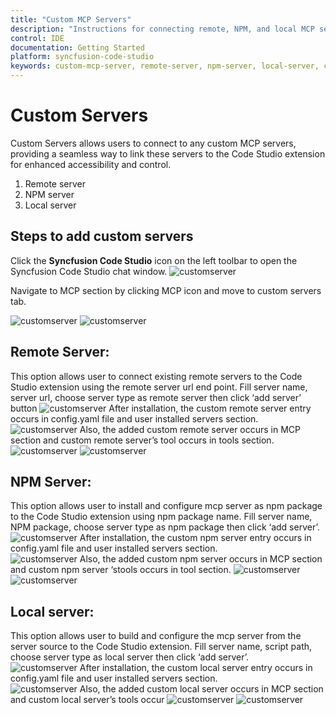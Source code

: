 ```yaml
---
title: "Custom MCP Servers"
description: "Instructions for connecting remote, NPM, and local MCP servers to Syncfusion Code Studio for enhanced accessibility and control."
control: IDE
documentation: Getting Started
platform: syncfusion-code-studio
keywords: custom-mcp-server, remote-server, npm-server, local-server, code-studio, server-management
---
```


# Custom Servers
Custom Servers allows users to connect to any custom MCP servers, providing a seamless way to link these servers to the Code Studio extension for enhanced accessibility and control. 
1.	Remote server 
2.	NPM server 
3.	Local server 

## Steps to add custom servers
Click the **Syncfusion Code Studio** icon on the left toolbar to open the Syncfusion Code Studio chat window.
<img src="../../reference-images/openchat.png" alt="customserver" >

Navigate to MCP section by clicking MCP icon and move to custom servers tab.

 <img src="../../reference-images/marketplace1.png" alt="customserver" >
 <img src="../../reference-images/customserver.png" alt="customserver" >

## Remote Server: 
This option allows user to connect existing remote servers to the Code Studio extension using the remote server url end point. 
Fill server name, server url, choose server type as remote server  then click ‘add server’ button 
<img src="../../reference-images/customremote1.png" alt="customserver" >
After installation, the custom remote server entry occurs in config.yaml file and user installed servers section.  
 <img src="../../reference-images/customremote2.png" alt="customserver" >
Also, the added custom remote server occurs in MCP section and custom remote server’s tool occurs in tools section. 
 <img src="../../reference-images/customremote3.png" alt="customserver" >
 <img src="../../reference-images/customremote4.png" alt="customserver" >
 
## NPM Server: 
This option allows user to install and configure mcp server as npm package to the Code Studio extension using npm package name. 
Fill server name, NPM package, choose server type as npm package then click ‘add server’.  
 <img src="../../reference-images/customnpm1.png" alt="customserver" >
After installation, the custom npm server entry occurs in config.yaml file and user installed servers section.  
 <img src="../../reference-images/customnpm2.png" alt="customserver" >
Also, the added custom npm server occurs in MCP section and custom npm server ‘stools occurs in tool section. 
 <img src="../../reference-images/customnpm3.png" alt="customserver" >
 <img src="../../reference-images/customnpm4.png" alt="customserver" >
 
## Local server: 
This option allows user to build and configure the mcp server from the server source to the Code Studio extension. 
Fill server name, script path, choose server type as local server then click ‘add server’.  
 <img src="../../reference-images/customlocal1.png" alt="customserver" >
After installation, the custom local server entry occurs in config.yaml file and user installed servers section.  
 <img src="../../reference-images/customlocal2.png" alt="customserver" >
Also, the added custom local server occurs in MCP section and custom local server’s tools occur
<img src="../../reference-images/customlocal3.png" alt="customserver" >
<img src="../../reference-images/customlocal4.png" alt="customserver" >
